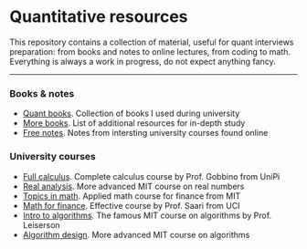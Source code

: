 # Quantitative resources

This repository contains a collection of material, useful for quant interviews preparation: from books and notes to online lectures, from coding to math. Everything is always a work in progress, do not expect anything fancy.

---




### Books & notes
- [Quant books](https://www.geoteo.net/qmath/books). Collection of books I used during university
- [More books](https://www.geoteo.net/qmath/morebooks). List of additional resources for in-depth study
- [Free notes](https://www.geoteo.net/qmath/dispense). Notes from intersting university courses found online




### University courses
- [Full calculus](https://www.geoteo.net/qmath/gobbino). Complete calculus course by Prof. Gobbino from UniPi
- [Real analysis](https://ocw.mit.edu/courses/6-046j-design-and-analysis-of-algorithms-spring-2015). More advanced MIT course on real numbers
- [Topics in math](https://ocw.mit.edu/courses/18-s096-topics-in-mathematics-with-applications-in-finance-fall-2013). Applied math course for finance from MIT
- [Math for finance](https://ocw.uci.edu/courses/math_176_math_of_finance.html). Effective course by Prof. Saari from UCI
- [Intro to algorithms](https://ocw.mit.edu/courses/6-046j-introduction-to-algorithms-sma-5503-fall-2005). The famous MIT course on algorithms by Prof. Leiserson
- [Algorithm design](https://ocw.mit.edu/courses/6-046j-design-and-analysis-of-algorithms-spring-2015). More advanced MIT course on algorithms
